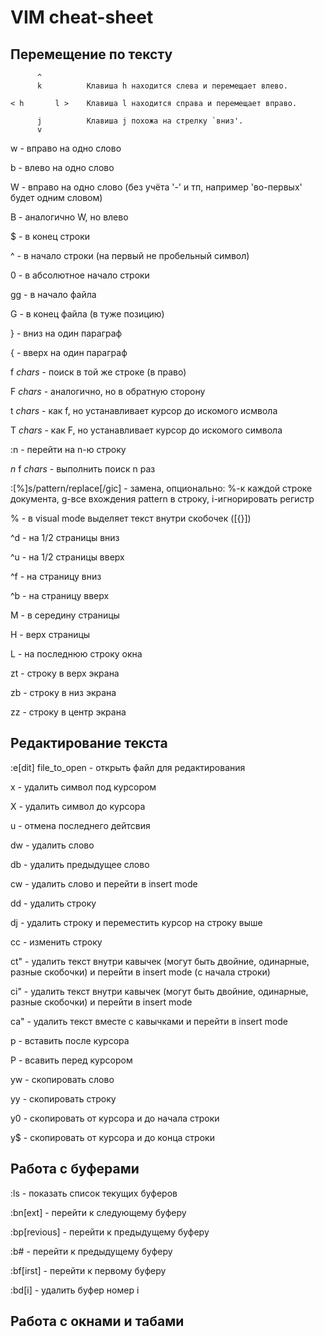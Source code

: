 VIM cheat-sheet
===============

Перемещение по тексту
---------------------

          ^
          k          Клавиша h находится слева и перемещает влево.

    < h       l >    Клавиша l находится справа и перемещает вправо.

          j          Клавиша j похожа на стрелку `вниз'.
          v


w - вправо на одно слово

b - влево на одно слово

W - вправо на одно слово (без учёта '-' и тп, например 'во-первых' будет одним словом)

B - аналогично W, но влево

$ - в конец строки

^ - в начало строки (на первый не пробельный символ)

0 - в абсолютное начало строки

gg - в начало файла

G - в конец файла (в туже позицию)

} - вниз на один параграф

{ - вверх на один параграф

f *chars* - поиск в той же строке (в право)

F *chars* - аналогично, но в обратную сторону

t *chars* - как f, но устанавливает курсор до искомого исмвола

T *chars* - как F, но устанавливает курсор до искомого символа

:n - перейти на n-ю строку

*n* f *chars* - выполнить поиск n раз

:[%]s/pattern/replace[/gic] - замена, опционально: %-к каждой строке документа, g-все вхождения pattern в строку, i-игнорировать регистр

% - в visual mode выделяет текст внутри скобочек ([{}])

^d - на 1/2 страницы вниз

^u - на 1/2 страницы вверх

^f - на страницу вниз

^b - на страницу вверх

M - в середину страницы

H - верх страницы

L - на последнюю строку окна

zt - строку в верх экрана

zb - строку в низ экрана

zz - строку в центр экрана

Редактирование текста
---------------------

:e[dit] file_to_open - открыть файл для редактирования

x - удалить символ под курсором

X - удалить символ до курсора

u - отмена последнего дейтсвия

dw - удалить слово

db - удалить предыдущее слово

cw - удалить слово и перейти в insert mode

dd - удалить строку

dj - удалить строку и переместить курсор на строку выше

сс - изменить строку

ct" - удалить текст внутри кавычек (могут быть двойние, одинарные, разные скобочки) и перейти в insert mode (с начала строки)

ci" - удалить текст внутри кавычек (могут быть двойние, одинарные, разные скобочки) и перейти в insert mode

ca" - удалить текст вместе с кавычками и перейти в insert mode

p - вставить после курсора

P - всавить перед курсором

yw - скопировать слово

yy - скопировать строку

y0 - скопировать от курсора и до начала строки

y$ - скопировать от курсора и до конца строки

Работа с буферами
------------------

:ls - показать список текущих буферов

:bn[ext] - перейти к следующему буферу

:bp[revious] - перейти к предыдущему буферу

:b# - перейти к предыдущему буферу

:bf[irst] - перейти к первому буферу

:bd[i] - удалить буфер номер i

Работа с окнами и табами
------------------------

